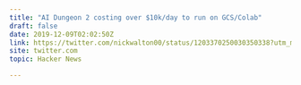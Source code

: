 ```yaml
---
title: "AI Dungeon 2 costing over $10k/day to run on GCS/Colab"
draft: false
date: 2019-12-09T02:02:50Z
link: https://twitter.com/nickwalton00/status/1203370250030350338?utm_medium=RSS&utm_source=hune
site: twitter.com
topic: Hacker News  

---
```

